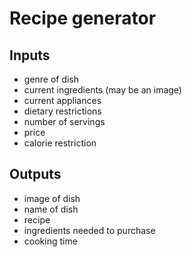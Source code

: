 # Recipe generator

## Inputs

- genre of dish
- current ingredients (may be an image)
- current appliances
- dietary restrictions
- number of servings
- price
- calorie restriction


## Outputs
- image of dish
- name of dish
- recipe
- ingredients needed to purchase
- cooking time


